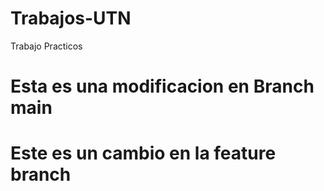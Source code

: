 # Trabajos-UTN
Trabajo Practicos
# Esta es una modificacion en Branch main
# Este es un cambio en la feature branch

